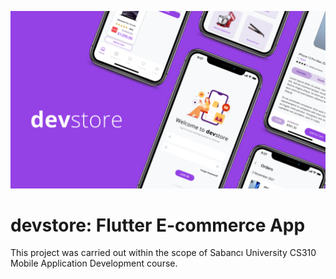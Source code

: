 ![cover](devstore.png)

# devstore: Flutter E-commerce App

This project was carried out within the scope of Sabancı University CS310 Mobile Application Development course. 
